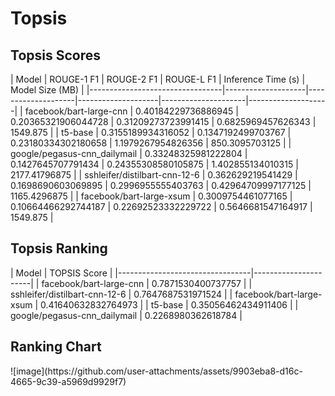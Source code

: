 # Topsis
<h2> Topsis Scores </h2>
| Model                           | ROUGE-1 F1         | ROUGE-2 F1         | ROUGE-L F1         | Inference Time (s)  | Model Size (MB)    |
|---------------------------------|--------------------|--------------------|--------------------|---------------------|--------------------|
| facebook/bart-large-cnn         | 0.40184229736886945 | 0.20365321906044728 | 0.31209273723991415 | 0.6825969457626343  | 1549.875          |
| t5-base                         | 0.3155189934316052  | 0.1347192499703767  | 0.23180334302180658  | 1.1979267954826356  | 850.3095703125    |
| google/pegasus-cnn_dailymail    | 0.33248325981222804 | 0.1427645707791434  | 0.24355308580105875  | 1.402855134010315   | 2177.41796875     |
| sshleifer/distilbart-cnn-12-6   | 0.362629219541429   | 0.1698690603069895  | 0.2996955555403763  | 0.42964709997177125 | 1165.4296875      |
| facebook/bart-large-xsum        | 0.3009754461077165  | 0.10664466292744187 | 0.22692523332229722  | 0.5646681547164917  | 1549.875          |

<h2> Topsis Ranking</h2>
| Model                           | TOPSIS Score         |
|---------------------------------|----------------------|
| facebook/bart-large-cnn         | 0.7871530400737757  |
| sshleifer/distilbart-cnn-12-6   | 0.7647687531971524  |
| facebook/bart-large-xsum        | 0.41640632832764973 |
| t5-base                         | 0.35056462434911406 |
| google/pegasus-cnn_dailymail    | 0.2268980362618784  |

<h2> Ranking Chart</h2>
![image](https://github.com/user-attachments/assets/9903eba8-d16c-4665-9c39-a5969d9929f7)

